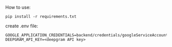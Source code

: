 How to use:

```
pip install -r requirements.txt
```

create .env file:

```
GOOGLE_APPLICATION_CREDENTIALS=backend/credentials/googleServiceAccount.json
DEEPGRAM_API_KEY=<deepgram API key>
```
